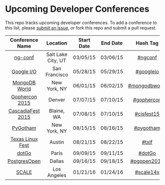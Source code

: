 Upcoming Developer Conferences
=====================

This repo tracks upcoming developer conferences. To add a conference to this list, please [submit an issue](https://github.com/MurtzaM/Developer-Conferences/issues/new), or fork this repo and submit a pull request. 



| Conference Name                                                  | Location        | Start Date             | End Date    | Hash Tag    |
| :--------------------------------------------------------------: |:-------------:  | :---------------------:| :----------:| :---------: |
| [ng-conf](http://www.ng-conf.org/)  | Salt Lake City, UT          | 03/05/15 | 03/06/15 | [#ngconf](https://twitter.com/search?f=realtime&q=%23ngconf)
| [Google I/O](https://www.google.com/events/io2015/)  | San Francisco          | 05/28/15 | 05/29/15 | [#googleio](https://twitter.com/search?f=realtime&q=%23googleio)
| [MongoDB World](https://mongodbworld.com/events/io2015/)  | New York, NY          | 06/01/15 | 06/02/15 | [#mongodbworld](https://twitter.com/search?f=realtime&q=%23mongodbworld)
| [Gophercon 2015](http://www.gophercon.com/)  | Denver          | 07/07/15 | 07/10/15 | [#gophercon](https://twitter.com/search?f=realtime&q=%23gophercon)
| [CascadiaFest 2015](http://2015.cascadiajs.com/)  | Blaine, WA          | 07/08/15 | 07/10/15 | [#cjsfest15](https://twitter.com/search?f=realtime&q=%23cjs15)
[PyGotham](https://pygotham.org/2015/)                         | New York, NY    | 08/15/15 | 08/16/15 | [#pygotham](https://twitter.com/search?f=realtime&q=%23pygotham)
| [Texas Linux Fest](http://www.texaslinuxfest.org/)                     | Austin | 08/21/15 | 08/22/15 | [#txlf](https://twitter.com/search?f=realtime&q=%23txlf)
[dotGo](http://www.dotgo.eu/)  | Paris          | 09/09/15 | 09/11/15 | [#dotGo](https://twitter.com/search?f=realtime&q=%23dotGo)
[PostgresOpen](https://2015.postgresopen.org/)  | Dallas          | 09/16/15 | 09/18/15 | [#pgopen2015](https://twitter.com/search?f=realtime&q=%23pgopen2015)
| [SCALE](http://www.socallinuxexpo.org/)                     | Los Angeles | 01/21/16 | 01/24/16 | [#scale14x](https://twitter.com/search?f=realtime&q=%23scale14x)
